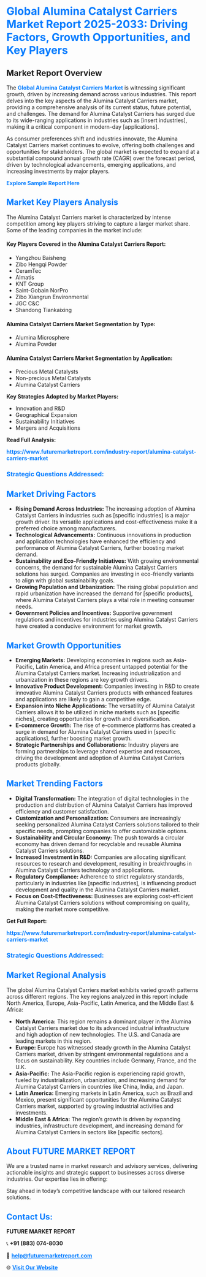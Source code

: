 <h1 style="color: #007BFF;">Global Alumina Catalyst Carriers Market Report 2025-2033: Driving Factors, Growth Opportunities, and Key Players</h1>

<section id="overview">
<h2>Market Report Overview</h2>
<p>The <a href="https://www.futuremarketreport.com/industry-report/alumina-catalyst-carriers-market" style="color: #007BFF; text-decoration: none;"><strong>Global Alumina Catalyst Carriers Market</strong></a> is witnessing significant growth, driven by increasing demand across various industries. This report delves into the key aspects of the Alumina Catalyst Carriers market, providing a comprehensive analysis of its current status, future potential, and challenges. The demand for Alumina Catalyst Carriers has surged due to its wide-ranging applications in industries such as [insert industries], making it a critical component in modern-day [applications].</p>
<p>As consumer preferences shift and industries innovate, the Alumina Catalyst Carriers market continues to evolve, offering both challenges and opportunities for stakeholders. The global market is expected to expand at a substantial compound annual growth rate (CAGR) over the forecast period, driven by technological advancements, emerging applications, and increasing investments by major players.</p>
</section>

<section id="overview">
<p><a href="https://www.futuremarketreport.com/request-sample/reportId=112294" style="color: #007BFF; text-decoration: none;"><strong>Explore Sample Report Here</strong></a></p>
</section>

<section id="key-players">
<h2 style="color: #007BFF;">Market Key Players Analysis</h2>
<p>The Alumina Catalyst Carriers market is characterized by intense competition among key players striving to capture a larger market share. Some of the leading companies in the market include:</p>
<h4>Key Players Covered in the Alumina Catalyst Carriers Report:</h4>
<ul><li>Yangzhou Baisheng</li><li>Zibo Hengqi Powder</li><li>CeramTec</li><li>Almatis</li><li>KNT Group</li><li>Saint-Gobain NorPro</li><li>Zibo Xiangrun Environmental</li><li>JGC C&amp;C</li><li>Shandong Tiankaixing</li></ul>
<h4>Alumina Catalyst Carriers Market Segmentation by Type:</h4>
<ul><li>Alumina Microsphere</li><li>Alumina Powder</li></ul>

<h4>Alumina Catalyst Carriers Market Segmentation by Application:</h4>
<ul><li>Precious Metal Catalysts</li><li>Non-precious Metal Catalysts</li><li>Alumina Catalyst Carriers</li></ul>
<p><strong>Key Strategies Adopted by Market Players:</strong></p>
<ul>
<li>Innovation and R&D</li>
<li>Geographical Expansion</li>
<li>Sustainability Initiatives</li>
<li>Mergers and Acquisitions</li>
</ul>
</section>

<section>
<p><strong>Read Full Analysis: </strong></p><a href="https://www.futuremarketreport.com/industry-report/alumina-catalyst-carriers-market" style="color: #007BFF; text-decoration: none;"><strong>https://www.futuremarketreport.com/industry-report/alumina-catalyst-carriers-market</strong></a>
<h3 style="color: #007BFF;">Strategic Questions Addressed:</h3>
</section>

<section id="driving-factors">
<h2 style="color: #007BFF;">Market Driving Factors</h2>
<ul>
<li><strong>Rising Demand Across Industries:</strong> The increasing adoption of Alumina Catalyst Carriers in industries such as [specific industries] is a major growth driver. Its versatile applications and cost-effectiveness make it a preferred choice among manufacturers.</li>
<li><strong>Technological Advancements:</strong> Continuous innovations in production and application technologies have enhanced the efficiency and performance of Alumina Catalyst Carriers, further boosting market demand.</li>
<li><strong>Sustainability and Eco-Friendly Initiatives:</strong> With growing environmental concerns, the demand for sustainable Alumina Catalyst Carriers solutions has surged. Companies are investing in eco-friendly variants to align with global sustainability goals.</li>
<li><strong>Growing Population and Urbanization:</strong> The rising global population and rapid urbanization have increased the demand for [specific products], where Alumina Catalyst Carriers plays a vital role in meeting consumer needs.</li>
<li><strong>Government Policies and Incentives:</strong> Supportive government regulations and incentives for industries using Alumina Catalyst Carriers have created a conducive environment for market growth.</li>
</ul>
</section>

<section id="growth-opportunities">
<h2 style="color: #007BFF;">Market Growth Opportunities</h2>
<ul>
<li><strong>Emerging Markets:</strong> Developing economies in regions such as Asia-Pacific, Latin America, and Africa present untapped potential for the Alumina Catalyst Carriers market. Increasing industrialization and urbanization in these regions are key growth drivers.</li>
<li><strong>Innovative Product Development:</strong> Companies investing in R&D to create innovative Alumina Catalyst Carriers products with enhanced features and applications are likely to gain a competitive edge.</li>
<li><strong>Expansion into Niche Applications:</strong> The versatility of Alumina Catalyst Carriers allows it to be utilized in niche markets such as [specific niches], creating opportunities for growth and diversification.</li>
<li><strong>E-commerce Growth:</strong> The rise of e-commerce platforms has created a surge in demand for Alumina Catalyst Carriers used in [specific applications], further boosting market growth.</li>
<li><strong>Strategic Partnerships and Collaborations:</strong> Industry players are forming partnerships to leverage shared expertise and resources, driving the development and adoption of Alumina Catalyst Carriers products globally.</li>
</ul>
</section>

<section id="trending-factors">
<h2 style="color: #007BFF;">Market Trending Factors</h2>
<ul>
<li><strong>Digital Transformation:</strong> The integration of digital technologies in the production and distribution of Alumina Catalyst Carriers has improved efficiency and customer satisfaction.</li>
<li><strong>Customization and Personalization:</strong> Consumers are increasingly seeking personalized Alumina Catalyst Carriers solutions tailored to their specific needs, prompting companies to offer customizable options.</li>
<li><strong>Sustainability and Circular Economy:</strong> The push towards a circular economy has driven demand for recyclable and reusable Alumina Catalyst Carriers solutions.</li>
<li><strong>Increased Investment in R&D:</strong> Companies are allocating significant resources to research and development, resulting in breakthroughs in Alumina Catalyst Carriers technology and applications.</li>
<li><strong>Regulatory Compliance:</strong> Adherence to strict regulatory standards, particularly in industries like [specific industries], is influencing product development and quality in the Alumina Catalyst Carriers market.</li>
<li><strong>Focus on Cost-Effectiveness:</strong> Businesses are exploring cost-efficient Alumina Catalyst Carriers solutions without compromising on quality, making the market more competitive.</li>
</ul>
</section>

<section>
<p><strong>Get Full Report: </strong></p><a href="https://www.futuremarketreport.com/industry-report/alumina-catalyst-carriers-market" style="color: #007BFF; text-decoration: none;"><strong>https://www.futuremarketreport.com/industry-report/alumina-catalyst-carriers-market</strong></a>
<h3 style="color: #007BFF;">Strategic Questions Addressed:</h3>
</section>


<section id="regional-analysis">
<h2 style="color: #007BFF;">Market Regional Analysis</h2>
<p>The global Alumina Catalyst Carriers market exhibits varied growth patterns across different regions. The key regions analyzed in this report include North America, Europe, Asia-Pacific, Latin America, and the Middle East & Africa:</p>
<ul>
<li><strong>North America:</strong> This region remains a dominant player in the Alumina Catalyst Carriers market due to its advanced industrial infrastructure and high adoption of new technologies. The U.S. and Canada are leading markets in this region.</li>
<li><strong>Europe:</strong> Europe has witnessed steady growth in the Alumina Catalyst Carriers market, driven by stringent environmental regulations and a focus on sustainability. Key countries include Germany, France, and the U.K.</li>
<li><strong>Asia-Pacific:</strong> The Asia-Pacific region is experiencing rapid growth, fueled by industrialization, urbanization, and increasing demand for Alumina Catalyst Carriers in countries like China, India, and Japan.</li>
<li><strong>Latin America:</strong> Emerging markets in Latin America, such as Brazil and Mexico, present significant opportunities for the Alumina Catalyst Carriers market, supported by growing industrial activities and investments.</li>
<li><strong>Middle East & Africa:</strong> The region’s growth is driven by expanding industries, infrastructure development, and increasing demand for Alumina Catalyst Carriers in sectors like [specific sectors].</li>
</ul>
</section>

<footer>
<h2 style="color: #007BFF;">About FUTURE MARKET REPORT</h2>
<p>We are a trusted name in market research and advisory services, delivering actionable insights and strategic support to businesses across diverse industries. Our expertise lies in offering:</p>

<p>Stay ahead in today’s competitive landscape with our tailored research solutions.</p>

<h2 style="color: #007BFF;">Contact Us:</h2>
<p><strong>FUTURE MARKET REPORT</strong></p>
<p>📞 <strong>+91 (883) 074-8030</strong></p>
<p>📧 <strong><a href="mailto:help@futuremarketreport.com" style="color: #007BFF;">help@futuremarketreport.com</a></strong></p>
<p>🌐 <strong><a href="https://www.futuremarketreport.com/" style="color: #007BFF;">Visit Our Website</a></strong></p>
</footer>